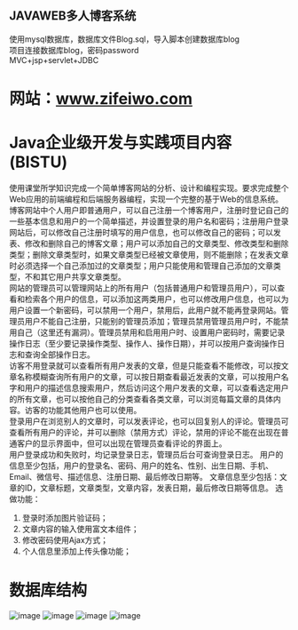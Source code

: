 ## JAVAWEB多人博客系统
使用mysql数据库，数据库文件Blog.sql，导入脚本创建数据库blog<br>
项目连接数据库blog，密码password<br>
MVC+jsp+servlet+JDBC
# 网站：www.zifeiwo.com

# Java企业级开发与实践项目内容(BISTU)
   使用课堂所学知识完成一个简单博客网站的分析、设计和编程实现。要求完成整个Web应用的前端编程和后端服务器编程，实现一个完整的基于Web的信息系统。<br>
   博客网站中个人用户即普通用户，可以自己注册一个博客用户，注册时登记自己的一些基本信息和用户的一个简单描述，并设置登录的用户名和密码；注册用户登录网站后，可以修改自己注册时填写的用户信息，也可以修改自己的密码；可以发表、修改和删除自己的博客文章；用户可以添加自己的文章类型、修改类型和删除类型；删除文章类型时，如果文章类型已经被文章使用，则不能删除；在发表文章时必须选择一个自己添加过的文章类型；用户只能使用和管理自己添加的文章类型，不和其它用户共享文章类型。<br>
   网站的管理员可以管理网站上的所有用户（包括普通用户和管理员用户），可以查看和检索各个用户的信息，可以添加这两类用户，也可以修改用户信息，也可以为用户设置一个新密码，可以禁用一个用户，禁用后，此用户就不能再登录网站。管理员用户不能自己注册，只能别的管理员添加；管理员禁用管理员用户时，不能禁用自己（这里还有漏洞）。管理员禁用和启用用户时、设置用户密码时，需要记录操作日志（至少要记录操作类型、操作人、操作日期），并可以按用户查询操作日志和查询全部操作日志。<br>
   访客不用登录就可以查看所有用户发表的文章，但是只能查看不能修改，可以按文章名称模糊查询所有用户的文章，可以按日期查看最近发表的文章，可以按用户名字和用户的描述信息搜索用户，然后访问这个用户发表的文章，可以查看选定用户的所有文章，也可以按他自己的分类查看各类文章，可以浏览每篇文章的具体内容。访客的功能其他用户也可以使用。<br>
   登录用户在浏览别人的文章时，可以发表评论，也可以回复别人的评论。管理员可查看所有用户的评论，并可以删除（禁用方式）评论，禁用的评论不能在出现在普通客户的显示界面中，但可以出现在管理员查看评论的界面上。<br>
   用户登录成功和失败时，均记录登录日志，管理员后台可查询登录日志。
   用户的信息至少包括，用户的登录名、密码、用户的姓名、性别、出生日期、手机、Email、微信号、描述信息、注册日期、最后修改日期等。
   文章信息至少包括：文章的ID，文章标题，文章类型，文章内容，发表日期，最后修改日期等信息。
选做功能：
1. 登录时添加图片验证码；
2. 文章内容的输入使用富文本组件；
3. 修改密码使用Ajax方式；
4. 个人信息里添加上传头像功能；

# 数据库结构
![image](https://user-images.githubusercontent.com/80198566/143457064-70a3a4b1-fc41-4485-acc0-eba0a0ac5eb3.png)
![image](https://user-images.githubusercontent.com/80198566/143457155-b36c4626-0fed-48ed-bd72-1d645c9ec037.png)
![image](https://user-images.githubusercontent.com/80198566/143457217-0a66dc01-5f8d-4c01-94a0-cf9efccce67c.png)
![image](https://user-images.githubusercontent.com/80198566/143457271-8199a695-0896-4f3d-9677-45382973b32d.png)

